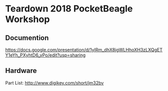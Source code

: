 # Teardown 2018 PocketBeagle Workshop

## Documention

https://docs.google.com/presentation/d/1ylRm_dhX8jgWLHhoXH3zLXQgETY1eYh_PXyhtD6_vPo/edit?usp=sharing

## Hardware

Part List: http://www.digikey.com/short/jm32bv
